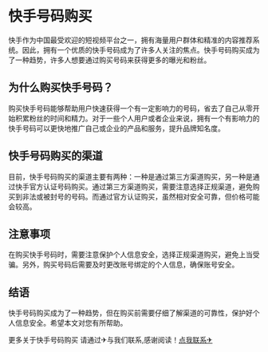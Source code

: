 # 快手号码购买

快手作为中国最受欢迎的短视频平台之一，拥有海量用户群体和精准的内容推荐系统。因此，拥有一个优质的快手号码成为了许多人关注的焦点。快手号码购买成为了一种趋势，许多人想要通过购买号码来获得更多的曝光和粉丝。

## 为什么购买快手号码？

购买快手号码能够帮助用户快速获得一个有一定影响力的号码，省去了自己从零开始积累粉丝的时间和精力。对于一些个人用户或者企业来说，拥有一个有影响力的快手号码可以更快地推广自己或企业的产品和服务，提升品牌知名度。

## 快手号码购买的渠道

目前，快手号码购买的渠道主要有两种：一种是通过第三方渠道购买，另一种是通过快手官方认证号码购买。通过第三方渠道购买，需要注意选择正规渠道，避免购买到非法或被封号的号码。而通过官方认证购买，虽然相对安全可靠，但价格可能会较高。

## 注意事项

在购买快手号码时，需要注意保护个人信息安全，选择正规渠道购买，避免上当受骗。另外，购买号码后需要及时更改账号绑定的个人信息，确保账号安全。

## 结语

快手号码购买成为了一种趋势，但在购买前需要仔细了解渠道的可靠性，保护好个人信息安全。希望本文对您有所帮助。

更多关于快手号码购买 请通过✈与我们联系,感谢阅读！[点我联系✈](https://news.k02.cc)